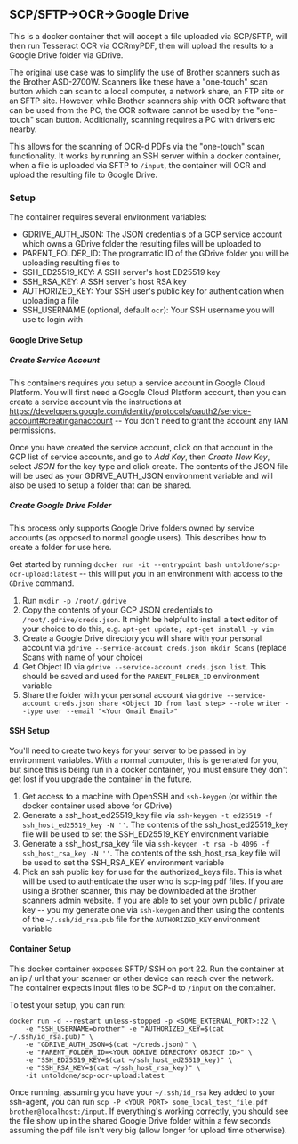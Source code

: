 ## SCP/SFTP->OCR->Google Drive

This is a docker container that will accept a file uploaded via SCP/SFTP, will then run Tesseract OCR via OCRmyPDF, then will upload the results to a Google Drive folder via GDrive.

The original use case was to simplify the use of Brother scanners such as the Brother ASD-2700W. Scanners like these have a "one-touch" scan button which can scan to a local computer, a network share, an FTP site or an SFTP site. However, while Brother scanners ship with OCR software that can be used from the PC, the OCR software cannot be used by the "one-touch" scan button. Additionally, scanning requires a PC with drivers etc nearby.

This allows for the scanning of OCR-d PDFs via the "one-touch" scan functionality. It works by running an SSH server within a docker container, when a file is uploaded via SFTP to `/input`, the container will OCR and upload the resulting file to Google Drive.

### Setup

The container requires several environment variables:

* GDRIVE_AUTH_JSON: The JSON credentials of a GCP service account which owns a GDrive folder the resulting files will be uploaded to
* PARENT_FOLDER_ID: The programatic ID of the GDrive folder you will be uploading resulting files to
* SSH_ED25519_KEY: A SSH server's host ED25519 key
* SSH_RSA_KEY: A SSH server's host RSA key
* AUTHORIZED_KEY: Your SSH user's public key for authentication when uploading a file
* SSH_USERNAME (optional, default `ocr`): Your SSH username you will use to login with

#### Google Drive Setup

##### Create Service Account

This containers requires you setup a service account in Google Cloud Platform. You will first need a Google Cloud Platform account, then you can create a service account via the instructions at https://developers.google.com/identity/protocols/oauth2/service-account#creatinganaccount -- You don't need to grant the account any IAM permissions.

Once you have created the service account, click on that account in the GCP list of service accounts, and go to *Add Key*, then *Create New Key*, select *JSON* for the key type and click create. The contents of the JSON file will be used as your GDRIVE_AUTH_JSON environment variable and will also be used to setup a folder that can be shared.

##### Create Google Drive Folder

This process only supports Google Drive folders owned by service accounts (as opposed to normal google users). This describes how to create a folder for use here.

Get started by running `docker run -it --entrypoint bash untoldone/scp-ocr-upload:latest` -- this will put you in an environment with access to the `GDrive` command.

1. Run `mkdir -p /root/.gdrive`
2. Copy the contents of your GCP JSON credentials to `/root/.gdrive/creds.json`. It might be helpful to install a text editor of your choice to do this, e.g. `apt-get update; apt-get install -y vim`
3. Create a Google Drive directory you will share with your personal account via `gdrive --service-account creds.json mkdir Scans` (replace Scans with name of your choice)
4. Get Object ID via `gdrive --service-account creds.json list`. This should be saved and used for the `PARENT_FOLDER_ID` environment variable
5. Share the folder with your personal account via `gdrive --service-account creds.json share <Object ID from last step> --role writer --type user --email "<Your Gmail Email>"`

#### SSH Setup

You'll need to create two keys for your server to be passed in by environment variables. With a normal computer, this is generated for you, but since this is being run in a docker container, you must ensure they don't get lost if you upgrade the container in the future.

1. Get access to a machine with OpenSSH and `ssh-keygen` (or within the docker container used above for GDrive)
2. Generate a ssh_host_ed25519_key file via `ssh-keygen -t ed25519 -f ssh_host_ed25519_key -N ''`. The contents of the ssh_host_ed25519_key file will be used to set the SSH_ED25519_KEY environment variable
3. Generate a ssh_host_rsa_key file via `ssh-keygen -t rsa -b 4096 -f ssh_host_rsa_key -N ''`. The contents of the ssh_host_rsa_key file will be used to set the SSH_RSA_KEY environment variable
4. Pick an ssh public key for use for the authorized_keys file. This is what will be used to authenticate the user who is scp-ing pdf files. If you are using a Brother scanner, this may be downloaded at the Brother scanners admin website. If you are able to set your own public / private key -- you my generate one via `ssh-keygen` and then using the contents of the `~/.ssh/id_rsa.pub` file for the `AUTHORIZED_KEY` environment variable

#### Container Setup

This docker container exposes SFTP/ SSH on port 22. Run the container at an ip / url that your scanner or other device can reach over the network. The container expects input files to be SCP-d to `/input` on the container.

To test your setup, you can run:

    docker run -d --restart unless-stopped -p <SOME_EXTERNAL_PORT>:22 \
    	-e "SSH_USERNAME=brother" -e "AUTHORIZED_KEY=$(cat ~/.ssh/id_rsa.pub)" \
    	-e "GDRIVE_AUTH_JSON=$(cat ~/creds.json)" \
    	-e "PARENT_FOLDER_ID=<YOUR GDRIVE DIRECTORY OBJECT ID>" \
    	-e "SSH_ED25519_KEY=$(cat ~/ssh_host_ed25519_key)" \
    	-e "SSH_RSA_KEY=$(cat ~/ssh_host_rsa_key)" \
    	-it untoldone/scp-ocr-upload:latest

Once running, assuming you have your `~/.ssh/id_rsa` key added to your ssh-agent, you can run `scp -P <YOUR PORT> some_local_test_file.pdf brother@localhost:/input`. If everything's working correctly, you should see the file show up in the shared Google Drive folder within a few seconds assuming the pdf file isn't very big (allow longer for upload time otherwise).